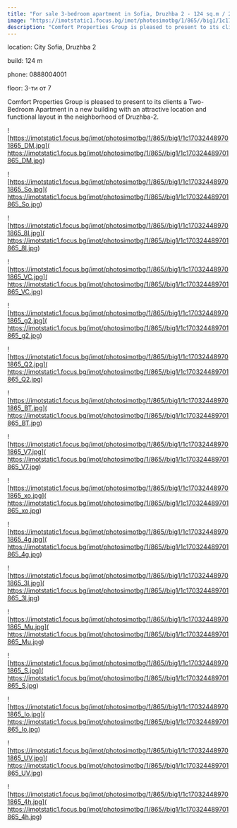 ```yaml
---
title: "For sale 3-bedroom apartment in Sofia, Druzhba 2 - 124 sq.m / 205771 EUR :: imot.bg Ad."
image: "https://imotstatic1.focus.bg/imot/photosimotbg/1/865//big1/1c170324489701865_Cm.jpg"
description: "Comfort Properties Group is pleased to present to its clients a Two-Bedroom Apartment in a new building with an attractive location and functional layout in the neighborhood of Druzhba-2."
---
```


location: City Sofia, Druzhba 2

build: 124 m

phone: 0888004001

floor: 3-ти от 7

Comfort Properties Group is pleased to present to its clients a Two-Bedroom Apartment in a new building with an attractive location and functional layout in the neighborhood of Druzhba-2.


![https://imotstatic1.focus.bg/imot/photosimotbg/1/865//big1/1c170324489701865_DM.jpg]( https://imotstatic1.focus.bg/imot/photosimotbg/1/865//big1/1c170324489701865_DM.jpg)


![https://imotstatic1.focus.bg/imot/photosimotbg/1/865//big1/1c170324489701865_So.jpg]( https://imotstatic1.focus.bg/imot/photosimotbg/1/865//big1/1c170324489701865_So.jpg)


![https://imotstatic1.focus.bg/imot/photosimotbg/1/865//big1/1c170324489701865_8I.jpg]( https://imotstatic1.focus.bg/imot/photosimotbg/1/865//big1/1c170324489701865_8I.jpg)


![https://imotstatic1.focus.bg/imot/photosimotbg/1/865//big1/1c170324489701865_VC.jpg]( https://imotstatic1.focus.bg/imot/photosimotbg/1/865//big1/1c170324489701865_VC.jpg)


![https://imotstatic1.focus.bg/imot/photosimotbg/1/865//big1/1c170324489701865_g2.jpg]( https://imotstatic1.focus.bg/imot/photosimotbg/1/865//big1/1c170324489701865_g2.jpg)


![https://imotstatic1.focus.bg/imot/photosimotbg/1/865//big1/1c170324489701865_Q2.jpg]( https://imotstatic1.focus.bg/imot/photosimotbg/1/865//big1/1c170324489701865_Q2.jpg)


![https://imotstatic1.focus.bg/imot/photosimotbg/1/865//big1/1c170324489701865_BT.jpg]( https://imotstatic1.focus.bg/imot/photosimotbg/1/865//big1/1c170324489701865_BT.jpg)


![https://imotstatic1.focus.bg/imot/photosimotbg/1/865//big1/1c170324489701865_V7.jpg]( https://imotstatic1.focus.bg/imot/photosimotbg/1/865//big1/1c170324489701865_V7.jpg)


![https://imotstatic1.focus.bg/imot/photosimotbg/1/865//big1/1c170324489701865_xo.jpg]( https://imotstatic1.focus.bg/imot/photosimotbg/1/865//big1/1c170324489701865_xo.jpg)


![https://imotstatic1.focus.bg/imot/photosimotbg/1/865//big1/1c170324489701865_4g.jpg]( https://imotstatic1.focus.bg/imot/photosimotbg/1/865//big1/1c170324489701865_4g.jpg)


![https://imotstatic1.focus.bg/imot/photosimotbg/1/865//big1/1c170324489701865_3l.jpg]( https://imotstatic1.focus.bg/imot/photosimotbg/1/865//big1/1c170324489701865_3l.jpg)


![https://imotstatic1.focus.bg/imot/photosimotbg/1/865//big1/1c170324489701865_Mu.jpg]( https://imotstatic1.focus.bg/imot/photosimotbg/1/865//big1/1c170324489701865_Mu.jpg)


![https://imotstatic1.focus.bg/imot/photosimotbg/1/865//big1/1c170324489701865_S.jpg]( https://imotstatic1.focus.bg/imot/photosimotbg/1/865//big1/1c170324489701865_S.jpg)


![https://imotstatic1.focus.bg/imot/photosimotbg/1/865//big1/1c170324489701865_Io.jpg]( https://imotstatic1.focus.bg/imot/photosimotbg/1/865//big1/1c170324489701865_Io.jpg)


![https://imotstatic1.focus.bg/imot/photosimotbg/1/865//big1/1c170324489701865_UV.jpg]( https://imotstatic1.focus.bg/imot/photosimotbg/1/865//big1/1c170324489701865_UV.jpg)


![https://imotstatic1.focus.bg/imot/photosimotbg/1/865//big1/1c170324489701865_4h.jpg]( https://imotstatic1.focus.bg/imot/photosimotbg/1/865//big1/1c170324489701865_4h.jpg)


